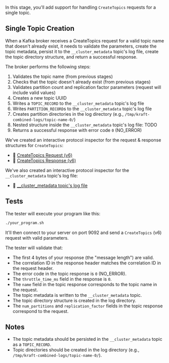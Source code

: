 In this stage, you'll add support for handling `CreateTopics` requests for a single topic.

## Single Topic Creation

When a Kafka broker receives a CreateTopics request for a valid topic name that doesn't already exist, it needs to validate the parameters, create the topic metadata, persist it to the `__cluster_metadata` topic's log file, create the topic directory structure, and return a successful response.

The broker performs the following steps:
1. Validates the topic name (from previous stages)
2. Checks that the topic doesn't already exist (from previous stages)
3. Validates partition count and replication factor parameters (request will include valid values)
4. Creates a new topic UUID
5. Writes a `TOPIC_RECORD` to the `__cluster_metadata` topic's log file
6. Writes `PARTITION_RECORD`s to the `__cluster_metadata` topic's log file
7. Creates partition directories in the log directory (e.g., `/tmp/kraft-combined-logs/topic-name-0/`)
8. Nested structure inside the `__cluster_metadata` topic's log file:
TODO
9.  Returns a successful response with error code `0` (NO_ERROR)

We've created an interactive protocol inspector for the request & response structures for `CreateTopics`:

- 🔎 [CreateTopics Request (v6)](https://binspec.org/kafka-createtopics-request-v6)
- 🔎 [CreateTopics Response (v6)](https://binspec.org/kafka-createtopics-response-v6)

We've also created an interactive protocol inspector for the `__cluster_metadata` topic's log file:
- 🔎 [__cluster_metadata topic's log file](https://binspec.org/kafka-cluster-metadata)

## Tests

The tester will execute your program like this:

```bash
./your_program.sh
```

It'll then connect to your server on port 9092 and send a `CreateTopics` (v6) request with valid parameters.

The tester will validate that:

- The first 4 bytes of your response (the "message length") are valid.
- The correlation ID in the response header matches the correlation ID in the request header.
- The error code in the topic response is `0` (NO_ERROR).
- The `throttle_time_ms` field in the response is `0`.
- The `name` field in the topic response corresponds to the topic name in the request.
- The topic metadata is written to the `__cluster_metadata` topic.
- The topic directory structure is created in the log directory.
- The `num_partitions` and `replication_factor` fields in the topic response correspond to the request.

## Notes

- The topic metadata should be persisted in the `__cluster_metadata` topic as a `TOPIC_RECORD`.
- Topic directories should be created in the log directory (e.g., `/tmp/kraft-combined-logs/topic-name-0/`).